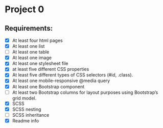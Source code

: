 # Project 0

## Requirements:

- [x] At least four html pages
- [x] At least one list
- [ ] At least one table
- [x] At least one image
- [x] At least one stylesheet file
- [x] at least five different CSS properties 
- [x] At least five different types of CSS selectors (#id, .class).
- [x] At least one mobile-responsive @media query
- [x] At least one Bootstrap component
- [ ] At least two Bootstrap columns for layout purposes using Bootstrap’s grid model.
- [x] SCSS
- [x] SCSS nesting
- [ ] SCSS inheritance
- [x] Readme info